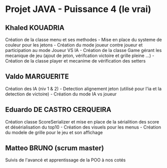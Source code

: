 # Projet JAVA - Puissance 4 (le vrai)

## Khaled KOUADRIA 
Création de la classe menu et ses methodes - 
Mise en place du systeme de couleur pour les jetons - 
Création du mode joueur contre joueur et participation au mode Joueur VS IA - 
Création de la classe Game gérant les mecanique de jeu (ajout de jeton, vérifcation victoire et grille pleine ...) -
Création de la classe player et mecanime de vérification des setters 

## Valdo MARGUERITE
Création des IA (niv 1 & 2) - 
Detection alignement jeton (utilisé pour l'ia et la detection de victoire) - 
Création du mode IA vs joueur

## Eduardo DE CASTRO CERQUEIRA
Création classe ScoreSerializer et mise en place de la sérialition des score et désérialisation du top10 - 
Création des visuels pour les menus - 
Création du modele de grille pour le jeu et son affichage

## Matteo BRUNO (scrum master)
Suivis de l'avancé et apprentissage de la POO à nos cotés
